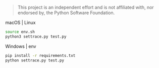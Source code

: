 > This project is an independent effort and is not affiliated with, nor endorsed by, the Python Software Foundation.

macOS | Linux
```zsh
source env.sh
python3 settrace.py test.py
```

Windows | env
```zsh
pip install -r requirements.txt
python settrace.py test.py
```
